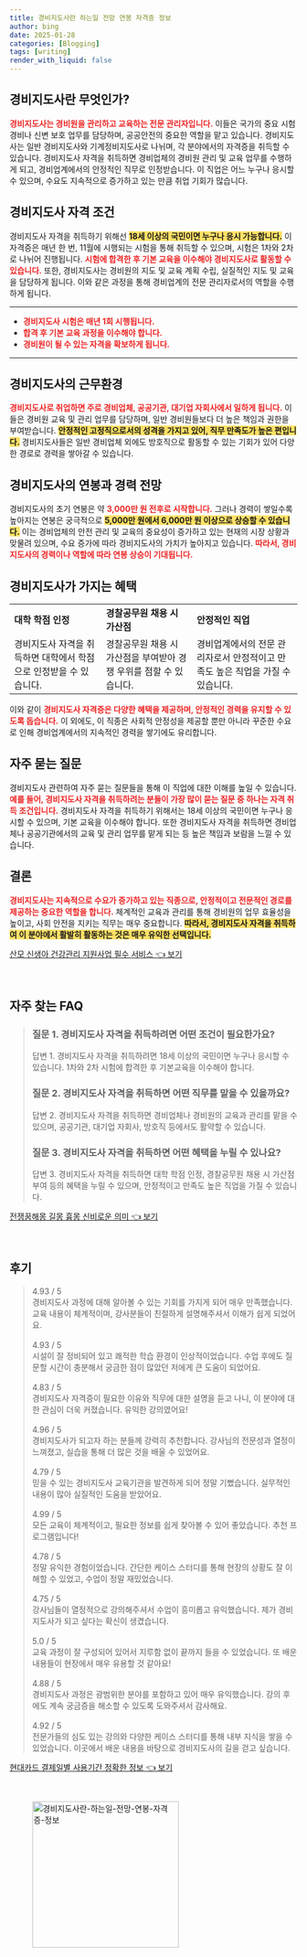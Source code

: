 ```yaml
---
title: 경비지도사란 하는일 전망 연봉 자격증 정보
author: bing
date: 2025-01-28
categories: [Blogging]
tags: [writing]
render_with_liquid: false
---
```



<h2 id='경비지도사소개'>경비지도사란 무엇인가?</h2>

<p><b><span style="color: #ee2323;">경비지도사는 경비원을 관리하고 교육하는 전문 관리자입니다.</span></b> 이들은 국가의 중요 시험 경비나 신변 보호 업무를 담당하며, 공공안전의 중요한 역할을 맡고 있습니다. 경비지도사는 일반 경비지도사와 기계정비지도사로 나뉘며, 각 분야에서의 자격증을 취득할 수 있습니다. 경비지도사 자격을 취득하면 경비업체의 경비원 관리 및 교육 업무를 수행하게 되고, 경비업계에서의 안정적인 직무로 인정받습니다. 이 직업은 어느 누구나 응시할 수 있으며, 수요도 지속적으로 증가하고 있는 만큼 취업 기회가 많습니다.</p>

<h2 id='경비지도사자격'>경비지도사 자격 조건</h2>

<p>경비지도사 자격을 취득하기 위해선 <b><span style="background-color: #ffe066;">18세 이상의 국민이면 누구나 응시 가능합니다.</span></b> 이 자격증은 매년 한 번, 11월에 시행되는 시험을 통해 취득할 수 있으며, 시험은 1차와 2차로 나뉘어 진행됩니다. <b><span style="color: #ee2323;">시험에 합격한 후 기본 교육을 이수해야 경비지도사로 활동할 수 있습니다.</span></b> 또한, 경비지도사는 경비원의 지도 및 교육 계획 수립, 실질적인 지도 및 교육을 담당하게 됩니다. 이와 같은 과정을 통해 경비업계의 전문 관리자로서의 역할을 수행하게 됩니다.</p>

<hr />

<ul>
    <li><b><span style="color: #ee2323;">경비지도사 시험은 매년 1회 시행됩니다.</span></b></li>
    <li><b><span style="color: #ee2323;">합격 후 기본 교육 과정을 이수해야 합니다.</span></b></li>
    <li><b><span style="color: #ee2323;">경비원이 될 수 있는 자격을 확보하게 됩니다.</span></b></li>
</ul>

<hr />

<h2 id='근무환경'>경비지도사의 근무환경</h2>

<p><b><span style="color: #ee2323;">경비지도사로 취업하면 주로 경비업체, 공공기관, 대기업 자회사에서 일하게 됩니다.</span></b> 이들은 경비원 교육 및 관리 업무를 담당하며, 일반 경비원들보다 더 높은 책임과 권한을 부여받습니다. <b><span style="background-color: #ffe066;">안정적인 고정직으로서의 성격을 가지고 있어, 직무 만족도가 높은 편입니다.</span></b> 경비지도사들은 일반 경비업체 외에도 방호직으로 활동할 수 있는 기회가 있어 다양한 경로로 경력을 쌓아갈 수 있습니다.</p>

<h2 id='경비지도사연봉'>경비지도사의 연봉과 경력 전망</h2>

<p>경비지도사의 초기 연봉은 약 <b><span style="color: #ee2323;">3,000만 원 전후로 시작합니다.</span></b> 그러나 경력이 쌓일수록 높아지는 연봉은 궁극적으로 <b><span style="background-color: #ffe066;">5,000만 원에서 6,000만 원 이상으로 상승할 수 있습니다.</span></b> 이는 경비업체의 안전 관리 및 교육의 중요성이 증가하고 있는 현재의 시장 상황과 맞물려 있으며, 수요 증가에 따라 경비지도사의 가치가 높아지고 있습니다. <b><span style="color: #ee2323;">따라서, 경비지도사의 경력이나 역할에 따라 연봉 상승이 기대됩니다.</span></b></p>

<h2 id='경비지도사혜택'>경비지도사가 가지는 혜택</h2>

<table>
    <tr>
        <td><b>대학 학점 인정</b></td>
        <td><b>경찰공무원 채용 시 가산점</b></td>
        <td><b>안정적인 직업</b></td>
    </tr>
    <tr>
        <td>경비지도사 자격을 취득하면 대학에서 학점으로 인정받을 수 있습니다.</td>
        <td>경찰공무원 채용 시 가산점을 부여받아 경쟁 우위를 점할 수 있습니다.</td>
        <td>경비업계에서의 전문 관리자로서 안정적이고 만족도 높은 직업을 가질 수 있습니다.</td>
    </tr>
</table>

<p>이와 같이 <b><span style="color: #ee2323;">경비지도사 자격증은 다양한 혜택을 제공하며, 안정적인 경력을 유지할 수 있도록 돕습니다.</span></b> 이 외에도, 이 직종은 사회적 안정성을 제공할 뿐만 아니라 꾸준한 수요로 인해 경비업계에서의 지속적인 경력을 쌓기에도 유리합니다.</p>

<h2 id='자주묻는질문'>자주 묻는 질문</h2>

<p>경비지도사 관련하여 자주 묻는 질문들을 통해 이 직업에 대한 이해를 높일 수 있습니다. <b><span style="color: #ee2323;">예를 들어, 경비지도사 자격을 취득하려는 분들이 가장 많이 묻는 질문 중 하나는 자격 취득 조건입니다.</span></b> 경비지도사 자격을 취득하기 위해서는 18세 이상의 국민이면 누구나 응시할 수 있으며, 기본 교육을 이수해야 합니다. 또한 경비지도사 자격을 취득하면 경비업체나 공공기관에서의 교육 및 관리 업무를 맡게 되는 등 높은 책임과 보람을 느낄 수 있습니다.</p>

<h2 id='결론'>결론</h2>

<p><b><span style="color: #ee2323;">경비지도사는 지속적으로 수요가 증가하고 있는 직종으로, 안정적이고 전문적인 경로를 제공하는 중요한 역할을 합니다.</span></b> 체계적인 교육과 관리를 통해 경비원의 업무 효율성을 높이고, 사회 안전을 지키는 직무는 매우 중요합니다. <b><span style="background-color: #ffe066;">따라서, 경비지도사 자격을 취득하여 이 분야에서 활발히 활동하는 것은 매우 유익한 선택입니다.</span></b></p>


<p><a class="click-button" title="산모 신생아 건강관리 지원사업 필수 서비스" href="https://afficreate.github.io/posts/%EC%82%B0%EB%AA%A8-%EC%8B%A0%EC%83%9D%EC%95%84-%EA%B1%B4%EA%B0%95%EA%B4%80%EB%A6%AC-%EC%A7%80%EC%9B%90%EC%82%AC%EC%97%85-%ED%95%84%EC%88%98-%EC%84%9C%EB%B9%84%EC%8A%A4/" rel="dofollow">산모 신생아 건강관리 지원사업 필수 서비스 👈 보기</a></p><br>
<h2 id='자주_찾는_FAQ'>자주 찾는 FAQ</h2>
<div itemscope="" itemtype="https://schema.org/FAQPage"> 
<blockquote> 
<div itemscope="" itemprop="mainEntity" itemtype="https://schema.org/Question"> 
<h3 itemprop="name">질문 1. 경비지도사 자격을 취득하려면 어떤 조건이 필요한가요?</h3> 
<div itemscope="" itemprop="acceptedAnswer" itemtype="https://schema.org/Answer"> 
<span itemprop="text"> 
<p>답변 1. 경비지도사 자격을 취득하려면 18세 이상의 국민이면 누구나 응시할 수 있습니다. 1차와 2차 시험에 합격한 후 기본교육을 이수해야 합니다.</p> 
</span> 
</div> 
</div> 

<div itemscope="" itemprop="mainEntity" itemtype="https://schema.org/Question"> 
<h3 itemprop="name">질문 2. 경비지도사 자격을 취득하면 어떤 직무를 맡을 수 있을까요?</h3> 
<div itemscope="" itemprop="acceptedAnswer" itemtype="https://schema.org/Answer"> 
<span itemprop="text"> 
<p>답변 2. 경비지도사 자격을 취득하면 경비업체나 경비원의 교육과 관리를 맡을 수 있으며, 공공기관, 대기업 자회사, 방호직 등에서도 활약할 수 있습니다.</p> 
</span> 
</div> 
</div> 

<div itemscope="" itemprop="mainEntity" itemtype="https://schema.org/Question"> 
<h3 itemprop="name">질문 3. 경비지도사 자격을 취득하면 어떤 혜택을 누릴 수 있나요?</h3> 
<div itemscope="" itemprop="acceptedAnswer" itemtype="https://schema.org/Answer"> 
<span itemprop="text"> 
<p>답변 3. 경비지도사 자격을 취득하면 대학 학점 인정, 경찰공무원 채용 시 가산점 부여 등의 혜택을 누릴 수 있으며, 안정적이고 만족도 높은 직업을 가질 수 있습니다.</p> 
</span> 
</div> 
</div> 
</blockquote> 
</div>
<p><a class="click-button" title="전쟁꿈해몽 길몽 흉몽 신비로운 의미" href="https://afficreate.github.io/posts/%EC%A0%84%EC%9F%81%EA%BF%88%ED%95%B4%EB%AA%BD-%EA%B8%B8%EB%AA%BD-%ED%9D%89%EB%AA%BD-%EC%8B%A0%EB%B9%84%EB%A1%9C%EC%9A%B4-%EC%9D%98%EB%AF%B8/" rel="dofollow">전쟁꿈해몽 길몽 흉몽 신비로운 의미 👈 보기</a></p><br>
<h2 id='후기'>후기</h2>
<div itemscope itemtype="https://schema.org/Product">
  <blockquote>
  <div itemprop="review" itemscope itemtype="https://schema.org/Review">
      <div itemprop="reviewRating" itemscope itemtype="https://schema.org/Rating"> <span itemprop="ratingValue">4.93</span> / <span itemprop="bestRating">5</span> </div>
      <span itemprop="reviewBody">경비지도사 과정에 대해 알아볼 수 있는 기회를 가지게 되어 매우 만족했습니다. 교육 내용이 체계적이며, 강사분들이 친절하게 설명해주셔서 이해가 쉽게 되었어요.</span>
  </div>
  <br>
  <div itemprop="review" itemscope itemtype="https://schema.org/Review">
      <div itemprop="reviewRating" itemscope itemtype="https://schema.org/Rating"> <span itemprop="ratingValue">4.93</span> / <span itemprop="bestRating">5</span> </div>
      <span itemprop="reviewBody">시설이 잘 정비되어 있고 쾌적한 학습 환경이 인상적이었습니다. 수업 후에도 질문할 시간이 충분해서 궁금한 점이 많았던 저에게 큰 도움이 되었어요.</span>
  </div>
  <br>
  <div itemprop="review" itemscope itemtype="https://schema.org/Review">
      <div itemprop="reviewRating" itemscope itemtype="https://schema.org/Rating"> <span itemprop="ratingValue">4.83</span> / <span itemprop="bestRating">5</span> </div>
      <span itemprop="reviewBody">경비지도사 자격증이 필요한 이유와 직무에 대한 설명을 듣고 나니, 이 분야에 대한 관심이 더욱 커졌습니다. 유익한 강의였어요!</span>
  </div>
  <br>
  <div itemprop="review" itemscope itemtype="https://schema.org/Review">
      <div itemprop="reviewRating" itemscope itemtype="https://schema.org/Rating"> <span itemprop="ratingValue">4.96</span> / <span itemprop="bestRating">5</span> </div>
      <span itemprop="reviewBody">경비지도사가 되고자 하는 분들께 강력히 추천합니다. 강사님의 전문성과 열정이 느껴졌고, 실습을 통해 더 많은 것을 배울 수 있었어요.</span>
  </div>
  <br>
  <div itemprop="review" itemscope itemtype="https://schema.org/Review">
      <div itemprop="reviewRating" itemscope itemtype="https://schema.org/Rating"> <span itemprop="ratingValue">4.79</span> / <span itemprop="bestRating">5</span> </div>
      <span itemprop="reviewBody">믿을 수 있는 경비지도사 교육기관을 발견하게 되어 정말 기뻤습니다. 실무적인 내용이 많아 실질적인 도움을 받았어요.</span>
  </div>
  <br>
  <div itemprop="review" itemscope itemtype="https://schema.org/Review">
      <div itemprop="reviewRating" itemscope itemtype="https://schema.org/Rating"> <span itemprop="ratingValue">4.99</span> / <span itemprop="bestRating">5</span> </div>
      <span itemprop="reviewBody">모든 교육이 체계적이고, 필요한 정보를 쉽게 찾아볼 수 있어 좋았습니다. 추천 프로그램입니다!</span>
  </div>
  <br>
  <div itemprop="review" itemscope itemtype="https://schema.org/Review">
      <div itemprop="reviewRating" itemscope itemtype="https://schema.org/Rating"> <span itemprop="ratingValue">4.78</span> / <span itemprop="bestRating">5</span> </div>
      <span itemprop="reviewBody">정말 유익한 경험이었습니다. 간단한 케이스 스터디를 통해 현장의 상황도 잘 이해할 수 있었고, 수업이 정말 재밌었습니다.</span>
  </div>
  <br>
  <div itemprop="review" itemscope itemtype="https://schema.org/Review">
      <div itemprop="reviewRating" itemscope itemtype="https://schema.org/Rating"> <span itemprop="ratingValue">4.75</span> / <span itemprop="bestRating">5</span> </div>
      <span itemprop="reviewBody">강사님들이 열정적으로 강의해주셔서 수업이 흥미롭고 유익했습니다. 제가 경비지도사가 되고 싶다는 확신이 생겼습니다.</span>
  </div>
  <br>
  <div itemprop="review" itemscope itemtype="https://schema.org/Review">
      <div itemprop="reviewRating" itemscope itemtype="https://schema.org/Rating"> <span itemprop="ratingValue">5.0</span> / <span itemprop="bestRating">5</span> </div>
      <span itemprop="reviewBody">교육 과정이 잘 구성되어 있어서 지루함 없이 끝까지 들을 수 있었습니다. 또 배운 내용들이 현장에서 매우 유용할 것 같아요!</span>
  </div>
  <br>
  <div itemprop="review" itemscope itemtype="https://schema.org/Review">
      <div itemprop="reviewRating" itemscope itemtype="https://schema.org/Rating"> <span itemprop="ratingValue">4.88</span> / <span itemprop="bestRating">5</span> </div>
      <span itemprop="reviewBody">경비지도사 과정은 광범위한 분야를 포함하고 있어 매우 유익했습니다. 강의 후에도 계속 궁금증을 해소할 수 있도록 도와주셔서 감사해요.</span>
  </div>
  <br>
  <div itemprop="review" itemscope itemtype="https://schema.org/Review">
      <div itemprop="reviewRating" itemscope itemtype="https://schema.org/Rating"> <span itemprop="ratingValue">4.92</span> / <span itemprop="bestRating">5</span> </div>
      <span itemprop="reviewBody">전문가들의 심도 있는 강의와 다양한 케이스 스터디를 통해 내부 지식을 쌓을 수 있었습니다. 이곳에서 배운 내용을 바탕으로 경비지도사의 길을 걷고 싶습니다.</span>
  </div>
  </blockquote>
</div>
<p><a class="click-button" title="현대카드 결제일별 사용기간 정확한 정보" href="https://afficreate.github.io/posts/%ED%98%84%EB%8C%80%EC%B9%B4%EB%93%9C-%EA%B2%B0%EC%A0%9C%EC%9D%BC%EB%B3%84-%EC%82%AC%EC%9A%A9%EA%B8%B0%EA%B0%84-%EC%A0%95%ED%99%95%ED%95%9C-%EC%A0%95%EB%B3%B4/" rel="dofollow">현대카드 결제일별 사용기간 정확한 정보 👈 보기</a></p><br>
<figure class="image"><img src="https://afficreate.github.io/assets/img/thumbnail/경비지도사란-하는일-전망-연봉-자격증-정보.webp" alt="경비지도사란-하는일-전망-연봉-자격증-정보" width="256" height="256"></figure>